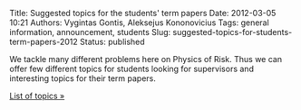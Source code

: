 Title: Suggested topics for the students' term papers
Date: 2012-03-05 10:21
Authors: Vygintas Gontis, Aleksejus Kononovicius
Tags: general information, announcement, students
Slug: suggested-topics-for-students-term-papers-2012
Status: published

We tackle many
different problems here on Physics of Risk. Thus we can offer few
different topics for students looking for supervisors and interesting
topics for their term papers.

[List of topics »]({filename}/pages/students.md)
